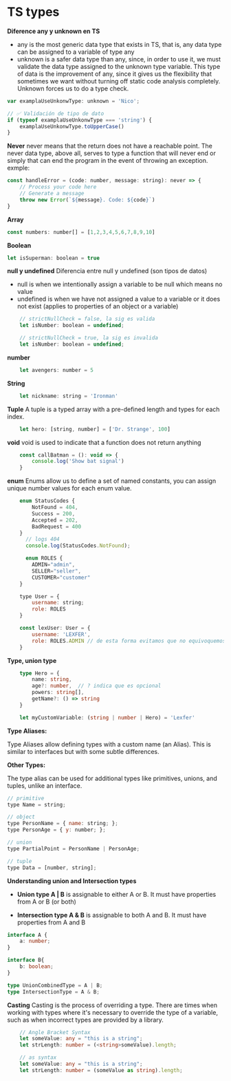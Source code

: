 # TS types

**Diference any y unknown en TS**

- any is the most generic data type that exists in TS, that is, any data type can be assigned to a variable of type any
- unknown is a safer data type than any, since, in order to use it, we must validate the data type assigned to the unknown type variable.
This type of data is the improvement of any, since it gives us the flexibility that sometimes we want without turning off static code analysis completely. Unknown forces us to do a type check.

```js
var examplaUseUnkonwType: unknown = 'Nico';

// ✅ Validación de tipo de dato
if (typeof examplaUseUnkonwType === 'string') { 
    examplaUseUnkonwType.toUpperCase()
}
```

**Never**
never means that the return does not have a reachable point. The never data type, above all, serves to type a function that will never end or simply that can end the program in the event of throwing an exception. exmple:

```js
const handleError = (code: number, message: string): never => {
    // Process your code here
    // Generate a message
    throw new Error(`${message}. Code: ${code}`)
}
```

**Array**

```js
const numbers: number[] = [1,2,3,4,5,6,7,8,9,10]
```

**Boolean**

```js
let isSuperman: boolean = true
```

**null y undefined**
Diferencia entre null y undefined (son tipos de datos)

- null is when we intentionally assign a variable to be null which means no value
- undefined is when we have not assigned a value to a variable or it does not exist
(applies to properties of an object or a variable)

```js
    // strictNullCheck = false, la sig es valida
    let isNumber: boolean = undefined;

    // strictNullCheck = true, la sig es invalida
    let isNumber: boolean = undefined;
```

**number**
    
```js
    let avengers: number = 5
```

**String**

```js
    let nickname: string = 'Ironman'
```

**Tuple**
A tuple is a typed array with a pre-defined length and types for each index.

```js
    let hero: [string, number] = ['Dr. Strange', 100]
```

**void** 
void is used to indicate that a function does not return anything

```js
    const callBatman = (): void => {
        console.log('Show bat signal')
    }
```

**enum**
Enums allow us to define a set of named constants, you can assign unique number values for each enum value.

```js
    enum StatusCodes {
        NotFound = 404,
        Success = 200,
        Accepted = 202,
        BadRequest = 400
    }
      // logs 404
      console.log(StatusCodes.NotFound);

      enum ROLES {
        ADMIN="admin",
        SELLER="seller",
        CUSTOMER="customer"
    }

    type User = {
        username: string;
        role: ROLES
    }

    const lexUser: User = {
        username: 'LEXFER',
        role: ROLES.ADMIN // de esta forma evitamos que no equivoquemos agregandoel valor del ROLE
    }
```

**Type, union type**

```ts
    type Hero = {
        name: string,
        age?: number,  // ? indica que es opcional
        powers: string[],
        getName?: () => string
    }

    let myCustomVariable: (string | number | Hero) = 'Lexfer'
```

**Type Aliases:**

Type Aliases allow defining types with a custom name (an Alias). This is similar to interfaces but with some subtle differences.


**Other Types:**

The type alias can be used for additional types like primitives, unions, and tuples, unlike an interface.

```js
// primitive
type Name = string;

// object
type PersonName = { name: string; };
type PersonAge = { y: number; };

// union
type PartialPoint = PersonName | PersonAge;

// tuple
type Data = [number, string];
```

**Understanding union and Intersection types**

- **Union type A | B** is assignable to either A or B. It must have properties from A or B (or both)

- **Intersection type A & B** is assignable to both A and B. It must have properties from A and B

```ts
interface A {
    a: number;
}

interface B{
    b: boolean;
}

type UnionCombinedType = A | B;
type IntersectionType = A & B;
```

**Casting**
Casting is the process of overriding a type. There are times when working with types where it's necessary to override the type of a variable, such as when incorrect types are provided by a library.

```ts
    // Angle Bracket Syntax
    let someValue: any = "this is a string";
    let strLength: number = (<string>someValue).length;

    // as syntax
    let someValue: any = "this is a string";
    let strLength: number = (someValue as string).length;
```